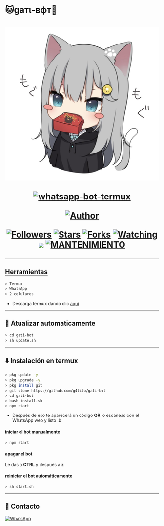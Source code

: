 # 🐱gaтι-вфт🤖
<h1 align="center">
    <p>
        <img src= "almacenamiento/imajenes/gati_2.jpg">
    </p>
    <p align="center">
        <a href="#"><img title="whatsapp-bot-termux" src="https://img.shields.io/badge/-WHATSAPP--BOT--TERMUX-green?colorA=%23ff0000&colorB=%23017e40&style=for-the-badge"></a>
    </p>
    <p>
        <a href="https://github.com/g4tito"><img title="Author"    src="https://img.shields.io/badge/Author-gatito-purple.svg?style=for-the-badge&logo=github"></a>
    </p>
    <p>
        <a href="https://github.com/g4tito/followers"><img title="Followers" src="https://img.shields.io/github/followers/g4tito?color=blue&style=flat-square"></a>
        <a href="https://github.com/g4tito/gati-bot/stargazers/"><img title="Stars" src="https://img.shields.io/github/stars/g4tito/gati-bot?color=red&style=flat-square"></a>
        <a href="https://github.com/g4tito/gati-bot/network/members"><img title="Forks" src="http://img.shields.io/github/forks/g4tito/gati-bot?color=red&style=flat-square"></a>
        <a href="https://github.com/g4tito/gati-bot/watchers"><img title="Watching" src="https://img.shields.io/github/watchers/g4tito/gati-bot?label=Watchers&color=blue&style=flat-square"></a>
        <a href="https://hits.seeyoufarm.com"><img src="https://hits.seeyoufarm.com/api/count/incr/badge.svg?url=https%3A%2F%2Fgithub.com%2Fg4tito%2Fgati-bot&count_bg=%2379C83D&title_bg=%23555555&icon=&icon_color=%23E7E7E7&title=Support&edge_flat=false"/></a>
        <a href="#"><img title="MANTENIMIENTO" src="https://img.shields.io/badge/MANTENIMIENTO-SI-blue.svg"</a>
    </p>
</h1>

---------

## Herramientas

```bash
> Termux
> WhatsApp
> 2 celulares
```
[](https://play.google.com/store/apps/details?id=com.termux&hl=pt_BR&gl=ES)
- Descarga termux dando clic [aqui](https://play.google.com/store/apps/details?id=com.termux&hl=pt_BR&gl=US)

---------

## 🔄 Atualizar automaticamente

```bash
> cd gati-bot
> sh update.sh
```

---------

## ⬇️ Instalación en termux

```bash
> pkg update -y
> pkg upgrade -y
> pkg install git
> git clone https://github.com/g4tito/gati-bot
> cd gati-bot
> bash install.sh
> npm start
```

- Después de eso te aparecerá un código **QR** lo escaneas con el WhatsApp web y listo :b

#### iniciar el bot manualmente

```bash
> npm start
```

#### apagar el bot

Le das a **CTRL** y después a **z**

#### reiniciar el bot automáticamente

```bash
> sh start.sh
```

---------

## 🤝 Contacto

<a href="https://chat.whatsapp.com/KLfjq8AK4Jz62Pqfz5sv0v"><img alt="WhatsApp" src="https://img.shields.io/badge/WhatsApp-25D366?style=for-the-badge&logo=whatsapp&logoColor=white"/></a>
